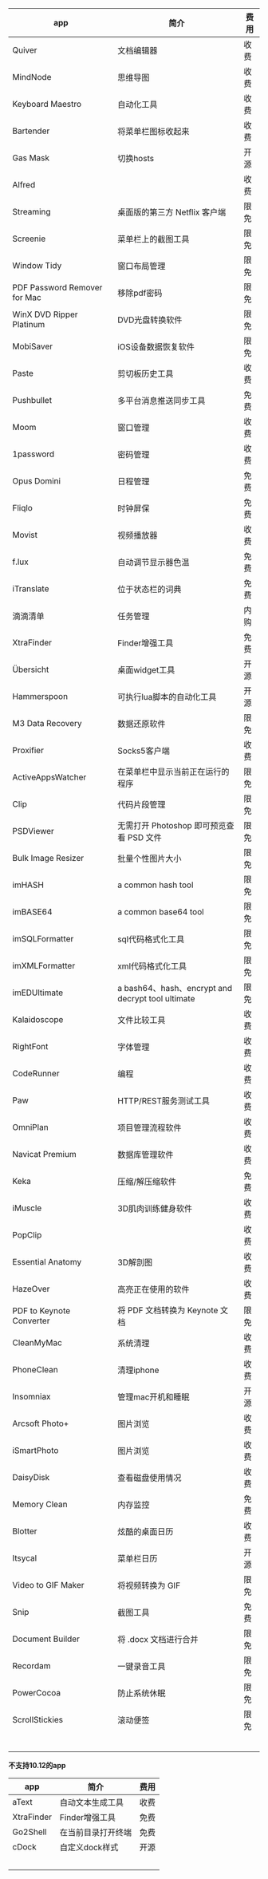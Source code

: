 

| app                          | 简介                                       | 费用   |
| ---------------------------- | ---------------------------------------- | ---- |
| Quiver                       | 文档编辑器                                    | 收费   |
| MindNode                     | 思维导图                                     | 收费   |
| Keyboard Maestro             | 自动化工具                                    | 收费   |
| Bartender                    | 将菜单栏图标收起来                                | 收费   |
| Gas Mask                     | 切换hosts                                  | 开源   |
| Alfred                       |                                          | 收费   |
| Streaming                    | 桌面版的第三方 Netflix 客户端                      | 限免   |
| Screenie                     | 菜单栏上的截图工具                                | 限免   |
| Window Tidy                  | 窗口布局管理                                   | 限免   |
| PDF Password Remover for Mac | 移除pdf密码                                  | 限免   |
| WinX DVD Ripper Platinum     | DVD光盘转换软件                                | 限免   |
| MobiSaver                    | iOS设备数据恢复软件                              | 限免   |
| Paste                        | 剪切板历史工具                                  | 收费   |
| Pushbullet                   | 多平台消息推送同步工具                              | 免费   |
| Moom                         | 窗口管理                                     | 收费   |
| 1password                    | 密码管理                                     | 收费   |
| Opus Domini                  | 日程管理                                     | 免费   |
| Fliqlo                       | 时钟屏保                                     | 免费   |
| Movist                       | 视频播放器                                    | 收费   |
| f.lux                        | 自动调节显示器色温                                | 免费   |
| iTranslate                   | 位于状态栏的词典                                 | 免费   |
| 滴滴清单                         | 任务管理                                     | 内购   |
| XtraFinder                   | Finder增强工具                               | 免费   |
| Übersicht                    | 桌面widget工具                               | 开源   |
| Hammerspoon                  | 可执行lua脚本的自动化工具                           | 开源   |
| M3 Data Recovery             | 数据还原软件                                   | 限免   |
| Proxifier                    | Socks5客户端                                | 收费   |
| ActiveAppsWatcher            | 在菜单栏中显示当前正在运行的程序                         | 限免   |
| Clip                         | 代码片段管理                                   | 限免   |
| PSDViewer                    | 无需打开 Photoshop 即可预览查看 PSD 文件             | 限免   |
| Bulk Image Resizer           | 批量个性图片大小                                 | 限免   |
| imHASH                       | a common hash tool                       | 限免   |
| imBASE64                     | a common base64 tool                     | 限免   |
| imSQLFormatter               | sql代码格式化工具                               | 限免   |
| imXMLFormatter               | xml代码格式化工具                               | 限免   |
| imEDUltimate                 | a bash64、hash、encrypt and decrypt tool ultimate | 限免   |
| Kalaidoscope                 | 文件比较工具                                   | 收费   |
| RightFont                    | 字体管理                                     | 收费   |
| CodeRunner                   | 编程                                       | 收费   |
| Paw                          | HTTP/REST服务测试工具                          | 收费   |
| OmniPlan                     | 项目管理流程软件                                 | 收费   |
| Navicat Premium              | 数据库管理软件                                  | 收费   |
| Keka                         | 压缩/解压缩软件                                 | 免费   |
| iMuscle                      | 3D肌肉训练健身软件                               | 收费   |
| PopClip                      |                                          | 收费   |
| Essential Anatomy            | 3D解剖图                                    | 收费   |
| HazeOver                     | 高亮正在使用的软件                                | 收费   |
| PDF to Keynote Converter     | 将 PDF 文档转换为 Keynote 文档                   | 限免   |
| CleanMyMac                   | 系统清理                                     | 收费   |
| PhoneClean                   | 清理iphone                                 | 收费   |
| Insomniax                    | 管理mac开机和睡眠                               | 开源   |
| Arcsoft Photo+               | 图片浏览                                     | 收费   |
| iSmartPhoto                  | 图片浏览                                     | 收费   |
| DaisyDisk                    | 查看磁盘使用情况                                 | 收费   |
| Memory Clean                 | 内存监控                                     | 免费   |
| Blotter                      | 炫酷的桌面日历                                  | 收费   |
| Itsycal                      | 菜单栏日历                                    | 开源   |
| Video to GIF Maker           | 将视频转换为 GIF                               | 限免   |
| Snip                         | 截图工具                                     | 免费   |
| Document Builder             | 将 .docx 文档进行合并                           | 限免   |
| Recordam                     | 一键录音工具                                   | 限免   |
| PowerCocoa                   | 防止系统休眠                                   | 限免   |
| ScrollStickies               | 滚动便签                                     | 限免   |
|                              |                                          |      |
|                              |                                          |      |
|                              |                                          |      |
|                              |                                          |      |
|                              |                                          |      |
|                              |                                          |      |



**不支持10.12的app**

| app        | 简介         | 费用   |
| ---------- | ---------- | ---- |
| aText      | 自动文本生成工具   | 收费   |
| XtraFinder | Finder增强工具 | 免费   |
| Go2Shell   | 在当前目录打开终端  | 免费   |
| cDock      | 自定义dock样式  | 开源   |
|            |            |      |
|            |            |      |
|            |            |      |
|            |            |      |
|            |            |      |